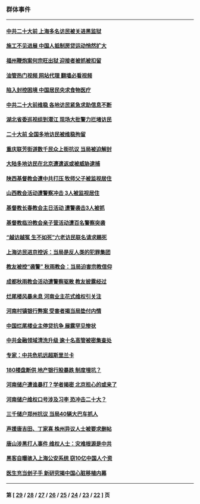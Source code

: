 ### 群体事件
---
#### [中共二十大前 上海多名访民被关进黑监狱](../../pages/ncid279/n13829500.md?09230445) 
#### [施工不见进展 中国人抵制房贷运动悄然扩大](../../pages/ncid279/n13828435.md?09230445) 
#### [福州鞭炮案何宗旺出狱 迎接者被抓被扣留](../../pages/ncid279/n13824304.md?09230445) 
#### [油管热门视频 网站代理 翻墙必看视频](http://209.222.30.114:81/youtube.html?09230445)
#### [陷入封控困境 中国居民央求食物医疗](../../pages/ncid279/n13823589.md?09230445) 
#### [中共二十大前维稳 各地访民紧急求助信息不断](../../pages/ncid279/n13822888.md?09230445) 
#### [湖北省委巡视组到潜江 现场大批警力拦堵访民](../../pages/ncid279/n13820243.md?09230445) 
#### [二十大前 全国多地访民被维稳拘留](../../pages/ncid279/n13819431.md?09230445) 
#### [重庆联芳街道数千民众上街抗议 当局被迫解封](../../pages/ncid279/n13812220.md?09230445) 
#### [大陆多地访民在北京遭遣返或被威胁逮捕](../../pages/ncid279/n13812104.md?09230445) 
#### [陕西基督教会遭中共打压 牧师父子被监视居住](../../pages/ncid279/n13811611.md?09230445) 
#### [山西教会活动遭警察冲击 3人被监视居住](../../pages/ncid279/n13808966.md?09230445) 
#### [基督教长春教会主日活动 遭警袭击3人被抓](../../pages/ncid279/n13806935.md?09230445) 
#### [基督教临汾教会亲子营活动遭百名警察突袭](../../pages/ncid279/n13806527.md?09230445) 
#### [“越访越冤 生不如死”六老访民联名请求赐死](../../pages/ncid279/n13805907.md?09230445) 
#### [上海访民进京控诉：当局是反人类的犯罪集团](../../pages/ncid279/n13803858.md?09230445) 
#### [教友被控“袭警” 秋雨教会：当局迫害宗教信仰](../../pages/ncid279/n13803563.md?09230445) 
#### [成都秋雨教会活动遭警察驱散 教友披露经过](../../pages/ncid279/n13802541.md?09230445) 
#### [烂尾楼风暴未息 河南业主花式维权引关注](../../pages/ncid279/n13794519.md?09230445) 
#### [河南村镇银行弊案 受害者揭当局垫付内情](../../pages/ncid279/n13791990.md?09230445) 
#### [中国烂尾楼业主停贷抗争 展露罕见惨状](../../pages/ncid279/n13787794.md?09230445) 
#### [中共金融领域清洗升级 逾十名高管被密集查处](../../pages/ncid279/n13782694.md?09230445) 
#### [专家：中共危机远超斯里兰卡](../../pages/ncid279/n13782248.md?09230445) 
#### [180楼盘断供 地产银行股暴跌 制度埋坑？](../../pages/ncid279/n13780778.md?09230445) 
#### [河南储户遭谁暴打？学者揭密 北京担心的或来了](../../pages/ncid279/n13779407.md?09230445) 
#### [河南储户维权口号涉及习李 恐冲击二十大？](../../pages/ncid279/n13778148.md?09230445) 
#### [三千储户郑州抗议 当局40辆大巴车抓人](../../pages/ncid279/n13777593.md?09230445) 
#### [声援唐吉田、丁家喜 株州异议人士被要求删帖](../../pages/ncid279/n13775534.md?09230445) 
#### [唐山涉黑打人事件 维权人士：灾难根源是中共](../../pages/ncid279/n13773534.md?09230445) 
#### [黑客自曝骇入上海公安系统 窃10亿中国人个资](../../pages/ncid279/n13773395.md?09230445) 
#### [医生充当刽子手 新研究揭中国心脏移植内幕](../../pages/ncid279/n13772291.md?09230445) 

---
#### 第 [ [29](./29.md?09230445) / [28](./28.md?09230445) / [27](./27.md?09230445) / [26](./26.md?09230445) / [25](./25.md?09230445) / [24](./24.md?09230445) / [23](./23.md?09230445) / [22](./22.md?09230445) ] 页
